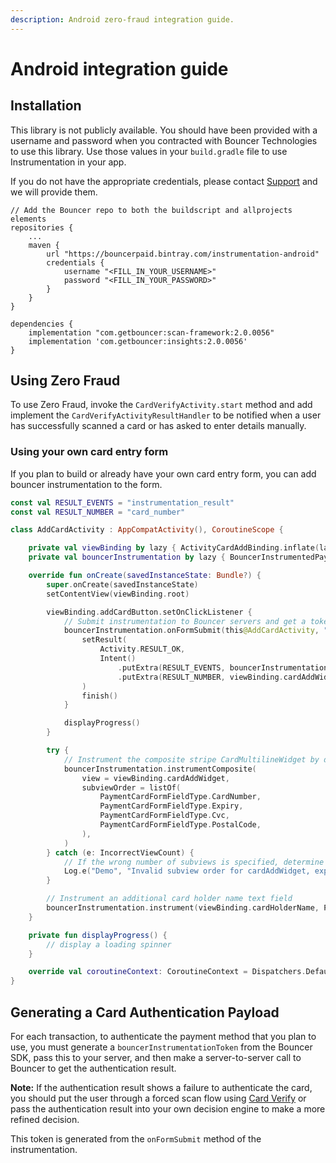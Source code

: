 ```yaml
---
description: Android zero-fraud integration guide.
---
```


# Android integration guide

## Installation

This library is not publicly available. You should have been provided with a username and password when you contracted with Bouncer Technologies to use this library. Use those values in your `build.gradle` file to use Instrumentation in your app.

If you do not have the appropriate credentials, please contact [Support](mailto:support@getbouncer.com) and we will provide them.

```text
// Add the Bouncer repo to both the buildscript and allprojects elements
repositories {
    ...
    maven {
        url "https://bouncerpaid.bintray.com/instrumentation-android"
        credentials {
            username "<FILL_IN_YOUR_USERNAME>"
            password "<FILL_IN_YOUR_PASSWORD>"
        }
    }
}
```

```text
dependencies {
    implementation "com.getbouncer:scan-framework:2.0.0056"
    implementation 'com.getbouncer:insights:2.0.0056'
}
```

## Using Zero Fraud

To use Zero Fraud, invoke the `CardVerifyActivity.start`  method and add implement the `CardVerifyActivityResultHandler` to be notified when a user has successfully scanned a card or has asked to enter details manually. 

### Using your own card entry form

If you plan to build or already have your own card entry form, you can add bouncer instrumentation to the form.

```kotlin
const val RESULT_EVENTS = "instrumentation_result"
const val RESULT_NUMBER = "card_number"

class AddCardActivity : AppCompatActivity(), CoroutineScope {

    private val viewBinding by lazy { ActivityCardAddBinding.inflate(layoutInflater) }
    private val bouncerInstrumentation by lazy { BouncerInstrumentedPaymentCardForm(this) }

    override fun onCreate(savedInstanceState: Bundle?) {
        super.onCreate(savedInstanceState)
        setContentView(viewBinding.root)

        viewBinding.addCardButton.setOnClickListener {
            // Submit instrumentation to Bouncer servers and get a token for future reference
            bouncerInstrumentation.onFormSubmit(this@AddCardActivity, "my_user_id") { bouncerInstrumentationToken ->
                setResult(
                    Activity.RESULT_OK,
                    Intent()
                        .putExtra(RESULT_EVENTS, bouncerInstrumentationToken)
                        .putExtra(RESULT_NUMBER, viewBinding.cardAddWidget.card?.number)
                )
                finish()
            }

            displayProgress()
        }

        try {
            // Instrument the composite stripe CardMultilineWidget by describing the contents of the widget in order
            bouncerInstrumentation.instrumentComposite(
                view = viewBinding.cardAddWidget,
                subviewOrder = listOf(
                    PaymentCardFormFieldType.CardNumber,
                    PaymentCardFormFieldType.Expiry,
                    PaymentCardFormFieldType.Cvc,
                    PaymentCardFormFieldType.PostalCode,
                ),
            )
        } catch (e: IncorrectViewCount) {
            // If the wrong number of subviews is specified, determine how many are required
            Log.e("Demo", "Invalid subview order for cardAddWidget, expected ${e.expectedViewCount}")
        }

        // Instrument an additional card holder name text field
        bouncerInstrumentation.instrument(viewBinding.cardHolderName, PaymentCardFormFieldType.CardHolderName)
    }

    private fun displayProgress() {
        // display a loading spinner
    }

    override val coroutineContext: CoroutineContext = Dispatchers.Default
}
```

## Generating a Card Authentication Payload

For each transaction, to authenticate the payment method that you plan to use, you must generate a `bouncerInstrumentationToken` from the Bouncer SDK, pass this to your server, and then make a server-to-server call to Bouncer to get the authentication result.

**Note:** If the authentication result shows a failure to authenticate the card, you should put the user through a forced scan flow using [Card Verify](../card-verify/get-started.md) or pass the authentication result into your own decision engine to make a more refined decision.

This token is generated from the `onFormSubmit` method of the instrumentation.
